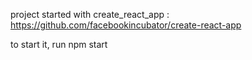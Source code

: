 project started with create\_react\_app : https://github.com/facebookincubator/create-react-app

to start it, run 
	npm start
